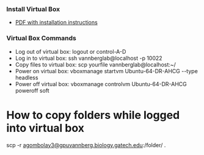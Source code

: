 ### Install Virtual Box
* [PDF with installation instructions](https://github.com/agombolay/ahcg2017_starterpipeline/blob/master/VM_setup.pdf)

### Virtual Box Commands
* Log out of virtual box: logout or control-A-D
* Log in to virtual box: ssh vannberglab@localhost -p 10022
* Copy files to virtual box: scp yourfile vannberglab@localhost:~/
* Power on virtual box: vboxmanage startvm Ubuntu-64-DR-AHCG --type headless
* Power off virtual box: vboxmanage controlvm Ubuntu-64-DR-AHCG poweroff soft

# How to copy folders while logged into virtual box
scp -r agombolay3@gpuvannberg.biology.gatech.edu:/folder/ .
